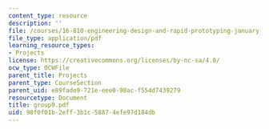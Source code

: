 ```yaml
---
content_type: resource
description: ''
file: /courses/16-810-engineering-design-and-rapid-prototyping-january-iap-2005/98f0f01b2eff3b1c58874efe97d184db_group9.pdf
file_type: application/pdf
learning_resource_types:
- Projects
license: https://creativecommons.org/licenses/by-nc-sa/4.0/
ocw_type: OCWFile
parent_title: Projects
parent_type: CourseSection
parent_uid: e89fade9-721e-eee0-98ac-f554d7439279
resourcetype: Document
title: group9.pdf
uid: 98f0f01b-2eff-3b1c-5887-4efe97d184db
---
```

